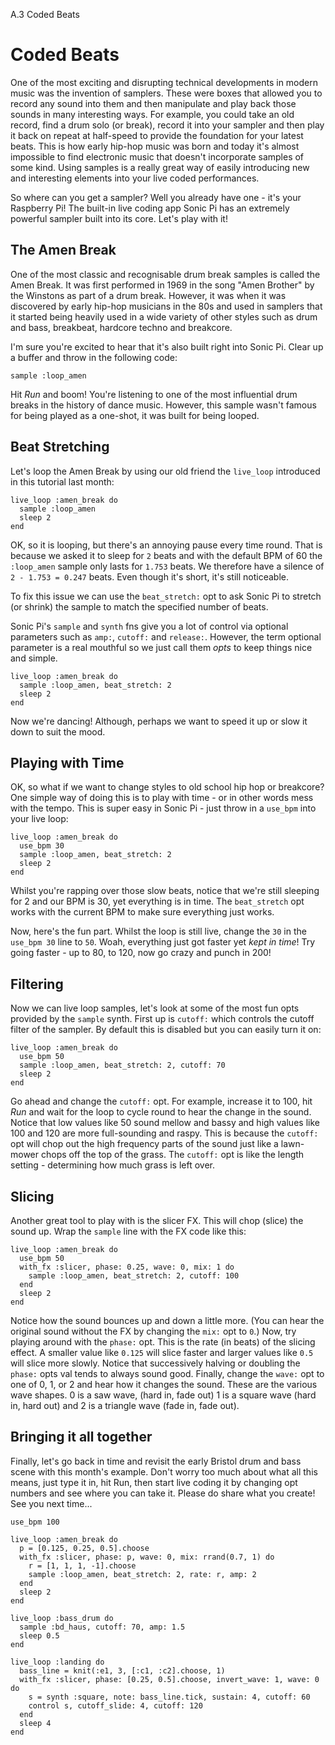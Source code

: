 A.3 Coded Beats

# Coded Beats

One of the most exciting and disrupting technical developments in modern
music was the invention of samplers. These were boxes that allowed you
to record any sound into them and then manipulate and play back those
sounds in many interesting ways. For example, you could take an old
record, find a drum solo (or break), record it into your sampler and
then play it back on repeat at half-speed to provide the foundation for
your latest beats. This is how early hip-hop music was born and today
it's almost impossible to find electronic music that doesn't incorporate
samples of some kind. Using samples is a really great way of easily
introducing new and interesting elements into your live coded
performances.

So where can you get a sampler? Well you already have one - it's your
Raspberry Pi! The built-in live coding app Sonic Pi has an extremely
powerful sampler built into its core. Let's play with it!

## The Amen Break

One of the most classic and recognisable drum break samples is called
the Amen Break. It was first performed in 1969 in the song "Amen
Brother" by the Winstons as part of a drum break. However, it was when
it was discovered by early hip-hop musicians in the 80s and used in
samplers that it started being heavily used in a wide variety of other
styles such as drum and bass, breakbeat, hardcore techno and breakcore.

I'm sure you're excited to hear that it's also built right into Sonic
Pi. Clear up a buffer and throw in the following code:

```
sample :loop_amen
```

Hit *Run* and boom! You're listening to one of the most influential
drum breaks in the history of dance music. However, this sample wasn't famous
for being played as a one-shot, it was built for being looped. 


## Beat Stretching 

Let's loop the Amen Break by using our old friend the `live_loop`
introduced in this tutorial last month:

```
live_loop :amen_break do
  sample :loop_amen
  sleep 2
end
```

OK, so it is looping, but there's an annoying pause every time
round. That is because we asked it to sleep for `2` beats and with
the default BPM of 60 the `:loop_amen` sample only lasts for `1.753`
beats. We therefore have a silence of `2 - 1.753 = 0.247` beats. Even
though it's short, it's still noticeable.

To fix this issue we can use the `beat_stretch:` opt to ask Sonic Pi to
stretch (or shrink) the sample to match the specified number of beats.

Sonic Pi's `sample` and `synth` fns give you a lot
of control via optional parameters such as `amp:`, `cutoff:` and
`release:`. However, the term optional parameter is a real mouthful so
we just call them *opts* to keep things nice and simple. 

```
live_loop :amen_break do
  sample :loop_amen, beat_stretch: 2
  sleep 2
end  
```

Now we're dancing! Although, perhaps we want to speed it up or slow it down
to suit the mood.

## Playing with Time

OK, so what if we want to change styles to old school hip hop or
breakcore? One simple way of doing this is to play with time - or in
other words mess with the tempo. This is super easy in Sonic Pi - just
throw in a `use_bpm` into your live loop:

```
live_loop :amen_break do
  use_bpm 30
  sample :loop_amen, beat_stretch: 2
  sleep 2
end 
```

Whilst you're rapping over those slow beats, notice that we're still
sleeping for 2 and our BPM is 30, yet everything is in time. The
`beat_stretch` opt works with the current BPM to make sure everything just works. 

Now, here's the fun part. Whilst the loop is still live, change the `30`
in the `use_bpm 30` line to `50`. Woah, everything just got faster yet *kept
in time*! Try going faster - up to 80, to 120, now go crazy and punch in
200!


## Filtering

Now we can live loop samples, let's look at some of the most fun opts
provided by the `sample` synth. First up is `cutoff:` which controls the
cutoff filter of the sampler. By default this is disabled but you can
easily turn it on:

```
live_loop :amen_break do
  use_bpm 50
  sample :loop_amen, beat_stretch: 2, cutoff: 70
  sleep 2
end  
```

Go ahead and change the `cutoff:` opt. For example, increase it to 100,
hit *Run* and wait for the loop to cycle round to hear the change in the
sound. Notice that low values like 50 sound mellow and bassy and high
values like 100 and 120 are more full-sounding and raspy. This is
because the `cutoff:` opt will chop out the high frequency parts of the
sound just like a lawn-mower chops off the top of the grass. The
`cutoff:` opt is like the length setting - determining how much grass is
left over.


## Slicing    

Another great tool to play with is the slicer FX. This will chop (slice)
the sound up. Wrap the `sample` line with the FX code like this:

```
live_loop :amen_break do
  use_bpm 50
  with_fx :slicer, phase: 0.25, wave: 0, mix: 1 do
    sample :loop_amen, beat_stretch: 2, cutoff: 100
  end
  sleep 2
end
```

Notice how the sound bounces up and down a little more. (You can hear
the original sound without the FX by changing the `mix:` opt to `0`.)
Now, try playing around with the `phase:` opt. This is the rate (in
beats) of the slicing effect. A smaller value like `0.125` will slice
faster and larger values like `0.5` will slice more slowly. Notice that
successively halving or doubling the `phase:` opts val tends to always
sound good. Finally, change the `wave:` opt to one of 0, 1, or 2 and
hear how it changes the sound. These are the various wave shapes. 0 is a
saw wave, (hard in, fade out) 1 is a square wave (hard in, hard out) and
2 is a triangle wave (fade in, fade out).


## Bringing it all together

Finally, let's go back in time and revisit the early Bristol drum and
bass scene with this month's example. Don't worry too much about what
all this means, just type it in, hit Run, then start live coding it by
changing opt numbers and see where you can take it. Please do share what
you create! See you next time...

```
use_bpm 100

live_loop :amen_break do
  p = [0.125, 0.25, 0.5].choose
  with_fx :slicer, phase: p, wave: 0, mix: rrand(0.7, 1) do
    r = [1, 1, 1, -1].choose
    sample :loop_amen, beat_stretch: 2, rate: r, amp: 2
  end
  sleep 2
end

live_loop :bass_drum do
  sample :bd_haus, cutoff: 70, amp: 1.5
  sleep 0.5
end

live_loop :landing do
  bass_line = knit(:e1, 3, [:c1, :c2].choose, 1)
  with_fx :slicer, phase: [0.25, 0.5].choose, invert_wave: 1, wave: 0 do
    s = synth :square, note: bass_line.tick, sustain: 4, cutoff: 60
    control s, cutoff_slide: 4, cutoff: 120
  end
  sleep 4
end
```
